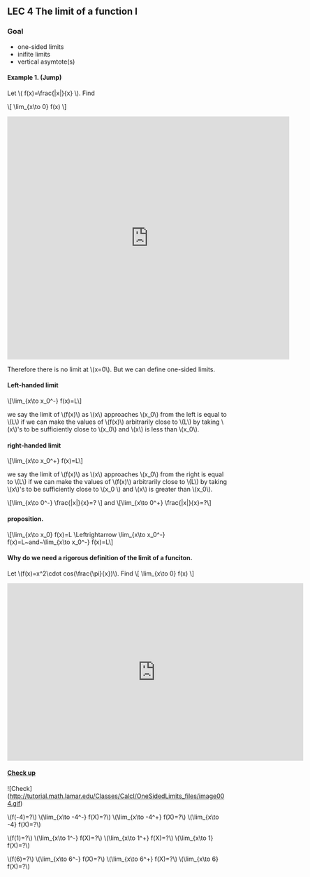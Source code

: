 ## LEC 4 The limit of a function I

### Goal 

 * one-sided limits
 * inifite limits
 * vertical asymtote(s)

#### Example 1. (Jump)

Let \\( f(x)=\frac{|x|}{x} \\). Find

\\[
\lim_{x\to 0} f(x)
\\]

<iframe scrolling="no" src="https://tube.geogebra.org/material/iframe/id/616813/width/646/height/556/border/888888/rc/false/ai/false/sdz/true/smb/false/stb/false/stbh/true/ld/false/sri/true/at/auto" width="646px" height="556px" style="border:0px;"> </iframe>

Therefore there is no limit at \\(x=0\\). But we can define one-sided limits.

#### Left-handed limit

\\[\lim_{x\to x_0^-} f(x)=L\\]

we say the limit of \\(f(x)\\) as \\(x\\) approaches \\(x_0\\) from the left is equal to \\(L\\) if
 we can make the values of \\(f(x)\\) arbitrarily close to \\(L\\) by taking \\(x\\)'s to be sufficiently close to  \\(x_0\\) and \\(x\\) is less than \\(x_0\\).
 
 #### right-handed limit

\\[\lim_{x\to x_0^+} f(x)=L\\]

we say the limit of \\(f(x)\\) as \\(x\\) approaches \\(x_0\\) from the right is equal to \\(L\\) if
 we can make the values of \\(f(x)\\) arbitrarily close to \\(L\\) by taking \\(x\\)'s to be sufficiently close to  \\(x_0 \\) and \\(x\\) is greater than \\(x_0\\).

\\[\lim_{x\to 0^-} \frac{|x|}{x}=? \\]
and
\\[\lim_{x\to 0^+} \frac{|x|}{x}=?\\]

#### proposition.

\\[\lim_{x\to x_0} f(x)=L \Leftrightarrow \lim_{x\to x_0^-} f(x)=L~and~\lim_{x\to x_0^-} f(x)=L\\]

#### Why do we need a rigorous definition of the limit of a funciton.

Let \\(f(x)=x^2\cdot cos(\frac{\pi}{x})\\). Find
\\[
\lim_{x\to 0} f(x)
\\]
<iframe scrolling="no" src="https://tube.geogebra.org/material/iframe/id/616829/width/678/height/406/border/888888/rc/false/ai/false/sdz/true/smb/false/stb/false/stbh/true/ld/false/sri/true/at/auto" width="678px" height="406px" style="border:0px;"> </iframe>

#### [Check up](http://tutorial.math.lamar.edu/Classes/CalcI/OneSidedLimits.aspx)
![Check] (http://tutorial.math.lamar.edu/Classes/CalcI/OneSidedLimits_files/image004.gif)

\\(f(-4)=?\\) \\(\lim_{x\to -4^-} f(X)=?\\) \\(\lim_{x\to -4^+} f(X)=?\\) \\(\lim_{x\to -4} f(X)=?\\)

\\(f(1)=?\\) \\(\lim_{x\to 1^-} f(X)=?\\) \\(\lim_{x\to 1^+} f(X)=?\\) \\(\lim_{x\to 1} f(X)=?\\)

\\(f(6)=?\\) \\(\lim_{x\to 6^-} f(X)=?\\) \\(\lim_{x\to 6^+} f(X)=?\\) \\(\lim_{x\to 6} f(X)=?\\)
